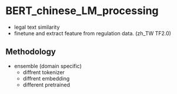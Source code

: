 # BERT_chinese_LM_processing
* legal text similarity
* finetune and extract feature from regulation data. (zh_TW TF2.0)

## Methodology
* ensemble (domain specific)
    * diffrent tokenizer
    * diffrent embedding
    * different pretrained
